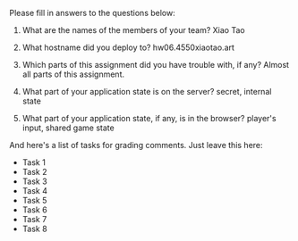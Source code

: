 Please fill in answers to the questions below:


1. What are the names of the members of your team?
Xiao Tao

2. What hostname did you deploy to?
hw06.4550xiaotao.art

3. Which parts of this assignment did you have trouble with, if any?
Almost all parts of this assignment.

4. What part of your application state is on the server?
secret, internal state

5. What part of your application state, if any, is in the browser?
player's input, shared game state

And here's a list of tasks for grading comments. Just leave this here:
 - Task 1
 - Task 2
 - Task 3
 - Task 4
 - Task 5
 - Task 6
 - Task 7
 - Task 8
